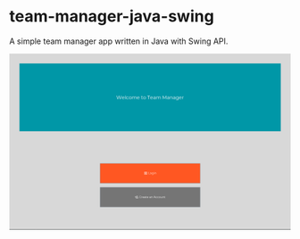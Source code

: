 # team-manager-java-swing
A simple team manager app written in Java with Swing API.

![menu-gui](./output/GUI/menu.png)
